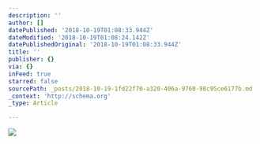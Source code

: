 ```yaml
---
description: ''
author: []
datePublished: '2018-10-19T01:08:33.944Z'
dateModified: '2018-10-19T01:08:24.142Z'
datePublishedOriginal: '2018-10-19T01:08:33.944Z'
title: ''
publisher: {}
via: {}
inFeed: true
starred: false
sourcePath: _posts/2018-10-19-1fd22f70-a320-406a-9760-98c95ce6177b.md
_context: 'http://schema.org'
_type: Article

---
```

![](https://the-grid-user-content.s3-us-west-2.amazonaws.com/57760445-1a8d-40bf-8c84-99c5d3463e92.jpg)